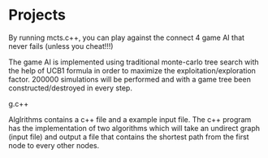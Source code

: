 # Projects

By running mcts.c++, you can play against the connect 4 game AI that never fails (unless you cheat!!!)

The game AI is implemented using traditional monte-carlo tree search with the help of UCB1 formula in order to maximize the exploitation/exploration factor. 200000 simulations will be performed and with a game tree been constructed/destroyed in every step. 


g.c++

Alglrithms contains a c++ file and a example input file. The c++ program has the implementation of two algorithms which will take an undirect graph (input file) and output a file that contains the shortest path from the first node to every other nodes. 
